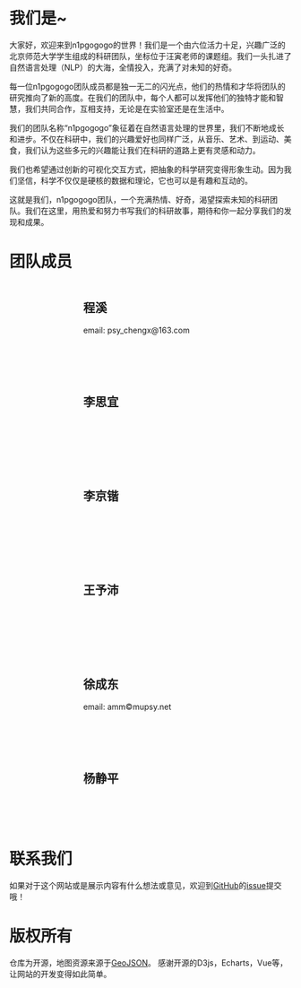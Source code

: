 # 我们是~

大家好，欢迎来到n1pgogogo的世界！我们是一个由六位活力十足，兴趣广泛的北京师范大学学生组成的科研团队，坐标位于汪寅老师的课题组。我们一头扎进了自然语言处理（NLP）的大海，全情投入，充满了对未知的好奇。

每一位n1pgogogo团队成员都是独一无二的闪光点，他们的热情和才华将团队的研究推向了新的高度。在我们的团队中，每个人都可以发挥他们的独特才能和智慧，我们共同合作，互相支持，无论是在实验室还是在生活中。

我们的团队名称“n1pgogogo”象征着在自然语言处理的世界里，我们不断地成长和进步。不仅在科研中，我们的兴趣爱好也同样广泛，从音乐、艺术、到运动、美食，我们认为这些多元的兴趣能让我们在科研的道路上更有灵感和动力。

我们也希望通过创新的可视化交互方式，把抽象的科学研究变得形象生动。因为我们坚信，科学不仅仅是硬核的数据和理论，它也可以是有趣和互动的。

这就是我们，n1pgogogo团队，一个充满热情、好奇，渴望探索未知的科研团队。我们在这里，用热爱和努力书写我们的科研故事，期待和你一起分享我们的发现和成果。

# 团队成员

<div>
    <div style="width: 128px; height: 128px; background-image: url(./assets/avator/cx.jpg); background-size: contain; border-radius: 50%; display: inline-block; vertical-align: top;"></div>
    <div style="display: inline-block; vertical-align: top;">
        <h2>程溪</h2>
        <div>email: psy_chengx@163.com</div>
    </div>
</div>

<div style="display: flex; justify-content: space-between; flex-wrap: wrap;">
<div style="min-width: 300px; margin: 40px 0 0 0;">
    <div style="width: 128px; height: 128px; background-image: url(./assets/avator/sy.jpg); background-size: contain; border-radius: 50%; display: inline-block; vertical-align: top;"></div>
    <div style="display: inline-block; vertical-align: top;">
        <h2>李思宜</h2>
        <!-- <p>email: psy_chengx@163.com</p> -->
    </div>
</div>
<div style="min-width: 300px; margin: 40px 0 0 0;">
    <div style="width: 128px; height: 128px; background-image: url(./assets/avator/jk.jpg); background-size: contain; border-radius: 50%; display: inline-block; vertical-align: top;"></div>
    <div style="display: inline-block; vertical-align: top;">
        <h2>李京锴</h2>
        <!-- <p>email: psy_chengx@163.com</p> -->
    </div>
</div>
<div style="min-width: 300px; margin: 40px 0 0 0;">
    <div style="width: 128px; height: 128px; background-image: url(./assets/avator/yp.jpg); background-size: contain; border-radius: 50%; display: inline-block; vertical-align: top;"></div>
    <div style="display: inline-block; vertical-align: top;">
        <h2>王予沛</h2>
        <!-- <p>email: psy_chengx@163.com</p> -->
    </div>
</div>
<div style="min-width: 300px; margin: 40px 0 0 0;">
    <div style="width: 128px; height: 128px; background-image: url(./assets/avator/xcd.png); background-size: contain; border-radius: 50%; display: inline-block; vertical-align: top;"></div>
    <div style="display: inline-block; vertical-align: top;">
        <h2>徐成东</h2>
        <div>email: amm&copy;mupsy.net</div>
    </div>
</div>
<div style="min-width: 300px; margin: 40px 0 0 0;">
    <div style="width: 128px; height: 128px; background-image: url(./assets/avator/jp.jpg); background-size: contain; border-radius: 50%; display: inline-block; vertical-align: top;"></div>
    <div style="display: inline-block; vertical-align: top;">
        <h2>杨静平</h2>
        <!-- <p>email: psy_chengx@163.com</p> -->
    </div>
</div>
</div>

# 联系我们

如果对于这个网站或是展示内容有什么想法或意见，欢迎到[GitHub](https://github.com/n1pgogogo/n1p_website)的[issue](https://github.com/n1pgogogo/n1p_website/issues)提交哦！

# 版权所有

仓库为开源，地图资源来源于[GeoJSON](https://geojson.cn/)。
感谢开源的D3js，Echarts，Vue等，让网站的开发变得如此简单。